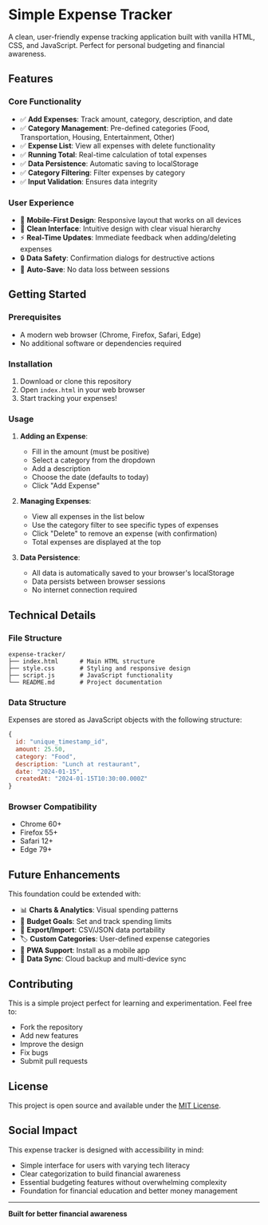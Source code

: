 # Simple Expense Tracker

A clean, user-friendly expense tracking application built with vanilla HTML, CSS, and JavaScript. Perfect for personal budgeting and financial awareness.

## Features

### Core Functionality
- ✅ **Add Expenses**: Track amount, category, description, and date
- ✅ **Category Management**: Pre-defined categories (Food, Transportation, Housing, Entertainment, Other)
- ✅ **Expense List**: View all expenses with delete functionality
- ✅ **Running Total**: Real-time calculation of total expenses
- ✅ **Data Persistence**: Automatic saving to localStorage
- ✅ **Category Filtering**: Filter expenses by category
- ✅ **Input Validation**: Ensures data integrity

### User Experience
- 📱 **Mobile-First Design**: Responsive layout that works on all devices
- 🎨 **Clean Interface**: Intuitive design with clear visual hierarchy
- ⚡ **Real-Time Updates**: Immediate feedback when adding/deleting expenses
- 🔒 **Data Safety**: Confirmation dialogs for destructive actions
- 💾 **Auto-Save**: No data loss between sessions

## Getting Started

### Prerequisites
- A modern web browser (Chrome, Firefox, Safari, Edge)
- No additional software or dependencies required

### Installation
1. Download or clone this repository
2. Open `index.html` in your web browser
3. Start tracking your expenses!

### Usage
1. **Adding an Expense**:
   - Fill in the amount (must be positive)
   - Select a category from the dropdown
   - Add a description
   - Choose the date (defaults to today)
   - Click "Add Expense"

2. **Managing Expenses**:
   - View all expenses in the list below
   - Use the category filter to see specific types of expenses
   - Click "Delete" to remove an expense (with confirmation)
   - Total expenses are displayed at the top

3. **Data Persistence**:
   - All data is automatically saved to your browser's localStorage
   - Data persists between browser sessions
   - No internet connection required

## Technical Details

### File Structure
```
expense-tracker/
├── index.html      # Main HTML structure
├── style.css       # Styling and responsive design
├── script.js       # JavaScript functionality
└── README.md       # Project documentation
```

### Data Structure
Expenses are stored as JavaScript objects with the following structure:
```javascript
{
  id: "unique_timestamp_id",
  amount: 25.50,
  category: "Food",
  description: "Lunch at restaurant",
  date: "2024-01-15",
  createdAt: "2024-01-15T10:30:00.000Z"
}
```

### Browser Compatibility
- Chrome 60+
- Firefox 55+
- Safari 12+
- Edge 79+

## Future Enhancements

This foundation could be extended with:
- 📊 **Charts & Analytics**: Visual spending patterns
- 🎯 **Budget Goals**: Set and track spending limits
- 📁 **Export/Import**: CSV/JSON data portability
- 🏷️ **Custom Categories**: User-defined expense categories
- 📱 **PWA Support**: Install as a mobile app
- 🔄 **Data Sync**: Cloud backup and multi-device sync

## Contributing

This is a simple project perfect for learning and experimentation. Feel free to:
- Fork the repository
- Add new features
- Improve the design
- Fix bugs
- Submit pull requests

## License

This project is open source and available under the [MIT License](LICENSE).

## Social Impact

This expense tracker is designed with accessibility in mind:
- Simple interface for users with varying tech literacy
- Clear categorization to build financial awareness
- Essential budgeting features without overwhelming complexity
- Foundation for financial education and better money management

---

**Built for better financial awareness**
